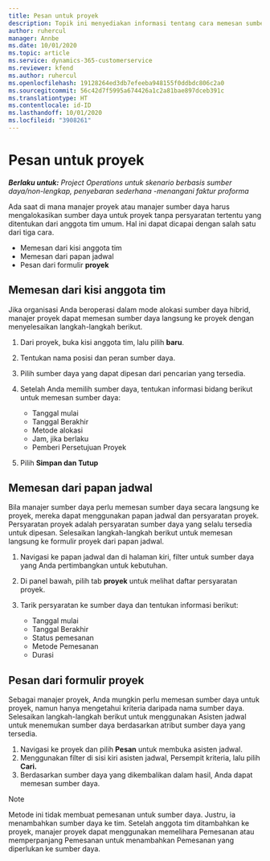 ```yaml
---
title: Pesan untuk proyek
description: Topik ini menyediakan informasi tentang cara memesan sumber daya untuk proyek.
author: ruhercul
manager: Annbe
ms.date: 10/01/2020
ms.topic: article
ms.service: dynamics-365-customerservice
ms.reviewer: kfend
ms.author: ruhercul
ms.openlocfilehash: 19128264ed3db7efeeba948155f0ddbdc806c2a0
ms.sourcegitcommit: 56c42d7f5995a674426a1c2a81bae897dceb391c
ms.translationtype: HT
ms.contentlocale: id-ID
ms.lasthandoff: 10/01/2020
ms.locfileid: "3908261"
---
```

# <a name="book-to-a-project"></a>Pesan untuk proyek

_**Berlaku untuk:** Project Operations untuk skenario berbasis sumber daya/non-lengkap, penyebaran sederhana -menangani faktur proforma_

Ada saat di mana manajer proyek atau manajer sumber daya harus mengalokasikan sumber daya untuk proyek tanpa persyaratan tertentu yang ditentukan dari anggota tim umum. Hal ini dapat dicapai dengan salah satu dari tiga cara.

- Memesan dari kisi anggota tim
- Memesan dari papan jadwal
- Pesan dari formulir **proyek**

## <a name="book-from-the-team-member-grid"></a>Memesan dari kisi anggota tim

Jika organisasi Anda beroperasi dalam mode alokasi sumber daya hibrid, manajer proyek dapat memesan sumber daya langsung ke proyek dengan menyelesaikan langkah-langkah berikut.

1. Dari proyek, buka kisi anggota tim, lalu pilih **baru**.
2. Tentukan nama posisi dan peran sumber daya.
3. Pilih sumber daya yang dapat dipesan dari pencarian yang tersedia.
4. Setelah Anda memilih sumber daya, tentukan informasi bidang berikut untuk memesan sumber daya:

    - Tanggal mulai
    - Tanggal Berakhir
    - Metode alokasi
    - Jam, jika berlaku
    - Pemberi Persetujuan Proyek

6. Pilih **Simpan dan Tutup**

## <a name="book-from-the-schedule-board"></a>Memesan dari papan jadwal

Bila manajer sumber daya perlu memesan sumber daya secara langsung ke proyek, mereka dapat menggunakan papan jadwal dan persyaratan proyek. Persyaratan proyek adalah persyaratan sumber daya yang selalu tersedia untuk dipesan. Selesaikan langkah-langkah berikut untuk memesan langsung ke formulir proyek dari papan jadwal.

1. Navigasi ke papan jadwal dan di halaman kiri, filter untuk sumber daya yang Anda pertimbangkan untuk kebutuhan.
2. Di panel bawah, pilih tab **proyek** untuk melihat daftar persyaratan proyek.
3. Tarik persyaratan ke sumber daya dan tentukan informasi berikut:

    - Tanggal mulai
    - Tanggal Berakhir
    - Status pemesanan
    - Metode Pemesanan
    - Durasi

## <a name="book-from-the-project-form"></a>Pesan dari formulir proyek

Sebagai manajer proyek, Anda mungkin perlu memesan sumber daya untuk proyek, namun hanya mengetahui kriteria daripada nama sumber daya. Selesaikan langkah-langkah berikut untuk menggunakan Asisten jadwal untuk menemukan sumber daya berdasarkan atribut sumber daya yang tersedia. 

1. Navigasi ke proyek dan pilih **Pesan** untuk membuka asisten jadwal.
2. Menggunakan filter di sisi kiri asisten jadwal, Persempit kriteria, lalu pilih **Cari.**
3. Berdasarkan sumber daya yang dikembalikan dalam hasil, Anda dapat memesan sumber daya.

> [!NOTE]
> Metode ini tidak membuat pemesanan untuk sumber daya. Justru, ia menambahkan sumber daya ke tim. Setelah anggota tim ditambahkan ke proyek, manajer proyek dapat menggunakan memelihara Pemesanan atau memperpanjang Pemesanan untuk menambahkan Pemesanan yang diperlukan ke sumber daya.
